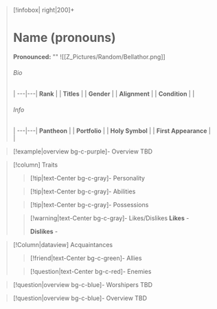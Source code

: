 > [!infobox| right|200]+
> # Name (pronouns)
> **Pronounced:**  ""
> ![[Z_Pictures/Random/Bellathor.png]]
> ###### Bio
>  |
> ---|---|
> **Rank** |  |
> **Titles** |  |
> **Gender** |  |
> **Alignment** |  |
> **Condition** |  |
> ###### Info
>  |
> ---|---|
> **Pantheon** |  |
> **Portfolio** |  |
> **Holy Symbol** |  |
> **First Appearance** |  |


> [!example|overview bg-c-purple]- Overview 
> TBD


> [!column] Traits
>> [!tip|text-Center bg-c-gray]- Personality
>>  
>
>
>> [!tip|text-Center bg-c-gray]- Abilities
>> 
>
>
>> [!tip|text-Center bg-c-gray]- Possessions
>> 
>
>
>> [!warning|text-Center bg-c-gray]- Likes/Dislikes
>> **Likes** - 
>>  
>> **Dislikes** - 


> [!Column|dataview] Acquaintances
>> [!friend|text-Center bg-c-green]- Allies
>>   
>
>
>> [!question|text-Center bg-c-red]- Enemies
>>   


> [!question|overview bg-c-blue]- Worshipers
> TBD


> [!question|overview bg-c-blue]- Overview 
> TBD